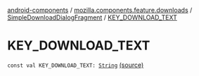[android-components](../../index.md) / [mozilla.components.feature.downloads](../index.md) / [SimpleDownloadDialogFragment](index.md) / [KEY_DOWNLOAD_TEXT](./-k-e-y_-d-o-w-n-l-o-a-d_-t-e-x-t.md)

# KEY_DOWNLOAD_TEXT

`const val KEY_DOWNLOAD_TEXT: `[`String`](https://kotlinlang.org/api/latest/jvm/stdlib/kotlin/-string/index.html) [(source)](https://github.com/mozilla-mobile/android-components/blob/master/components/feature/downloads/src/main/java/mozilla/components/feature/downloads/SimpleDownloadDialogFragment.kt#L188)